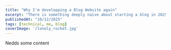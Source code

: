 ```yaml
---
title: "Why I'm developping a Blog Website again"
excerpt: "There is something deeply naive about starting a blog in 2025, don't you think ?"
publishedAt: "10/12/2025"
tags: [technical, me, blog]
coverImage: '/lonely_rocket.jpg'
---
```


Nedds some content